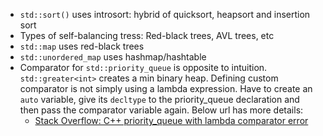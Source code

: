 - `std::sort()` uses introsort: hybrid of quicksort, heapsort and insertion sort
- Types of self-balancing tress: Red-black trees, AVL trees, etc
- `std::map` uses red-black trees
- `std::unordered_map` uses hashmap/hashtable
- Comparator for `std::priority_queue` is opposite to intuition. `std::greater<int>` creates a min binary heap. Defining custom comparator is not simply using a lambda expression. Have to create an `auto` variable, give its `decltype` to the priority_queue declaration and then pass the comparator variable again. Below url has more details:
    + [Stack Overflow: C++ priority_queue with lambda comparator error](https://stackoverflow.com/questions/5807735/c-priority-queue-with-lambda-comparator-error)
